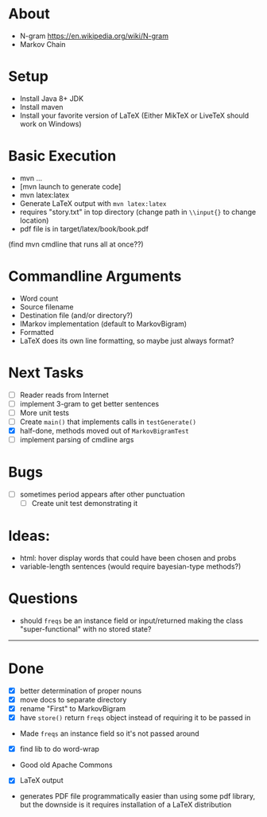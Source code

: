 # About
- N-gram https://en.wikipedia.org/wiki/N-gram
- Markov Chain

# Setup
- Install Java 8+ JDK
- Install maven
- Install your favorite version of LaTeX (Either MikTeX or LiveTeX should work on Windows)

# Basic Execution
- mvn ...
- [mvn launch to generate code]
- mvn latex:latex
 - Generate LaTeX output with `mvn latex:latex`
 - requires "story.txt" in top directory (change path in `\\input{}` to change location)
 - pdf file is in target/latex/book/book.pdf

(find mvn cmdline that runs all at once??)

# Commandline Arguments
- Word count
- Source filename 
- Destination file (and/or directory?)
- IMarkov implementation (default to MarkovBigram)
- Formatted 
 - LaTeX does its own line formatting, so maybe just always format?

# Next Tasks
- [ ] Reader reads from Internet
- [ ] implement 3-gram to get better sentences
- [ ] More unit tests
- [ ] Create `main()` that implements calls in `testGenerate()`
 - [x] half-done, methods moved out of `MarkovBigramTest`
 - [ ] implement parsing of cmdline args

# Bugs
- [ ] sometimes period appears after other punctuation
  - [ ] Create unit test demonstrating it

# Ideas:
- html: hover display words that could have been chosen and probs
- variable-length sentences (would require bayesian-type methods?)

# Questions
- should `freqs` be an instance field or input/returned making the class "super-functional" with no stored state?

----

# Done
- [x] better determination of proper nouns
- [x] move docs to separate directory 
- [x] rename "First" to MarkovBigram
- [x] have `store()` return `freqs` object instead of requiring it to be passed in
 - Made `freqs` an instance field so it's not passed around
- [x] find lib to do word-wrap
 - Good old Apache Commons
- [x] LaTeX output
 - generates PDF file programmatically easier than using some pdf library,
but the downside is it requires installation of a LaTeX distribution
